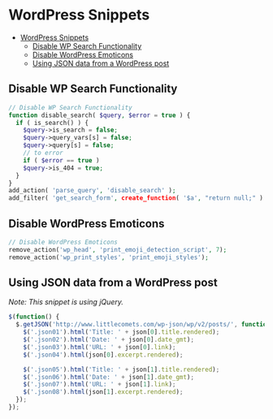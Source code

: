 # WordPress Snippets

- [WordPress Snippets](#wordpress-snippets)
  - [Disable WP Search Functionality](#disable-wp-search-functionality)
  - [Disable WordPress Emoticons](#disable-wordpress-emoticons)
  - [Using JSON data from a WordPress post](#using-json-data-from-a-wordpress-post)

## Disable WP Search Functionality

```php
// Disable WP Search Functionality
function disable_search( $query, $error = true ) {
  if ( is_search() ) {
    $query->is_search = false;
    $query->query_vars[s] = false;
    $query->query[s] = false;
    // to error
    if ( $error == true )
    $query->is_404 = true;
  }
}
add_action( 'parse_query', 'disable_search' );
add_filter( 'get_search_form', create_function( '$a', "return null;" ) );
```

## Disable WordPress Emoticons

```php
// Disable WordPress Emoticons
remove_action('wp_head', 'print_emoji_detection_script', 7);
remove_action('wp_print_styles', 'print_emoji_styles');
```

## Using JSON data from a WordPress post

_Note: This snippet is using jQuery._

```js
$(function() {
  $.getJSON('http://www.littlecomets.com/wp-json/wp/v2/posts/', function(json) {
    $('.json01').html('Title: ' + json[0].title.rendered);
    $('.json02').html('Date: ' + json[0].date_gmt);
    $('.json03').html('URL: ' + json[0].link);
    $('.json04').html(json[0].excerpt.rendered);

    $('.json05').html('Title: ' + json[1].title.rendered);
    $('.json06').html('Date: ' + json[1].date_gmt);
    $('.json07').html('URL: ' + json[1].link);
    $('.json08').html(json[1].excerpt.rendered);
  });
});
```
